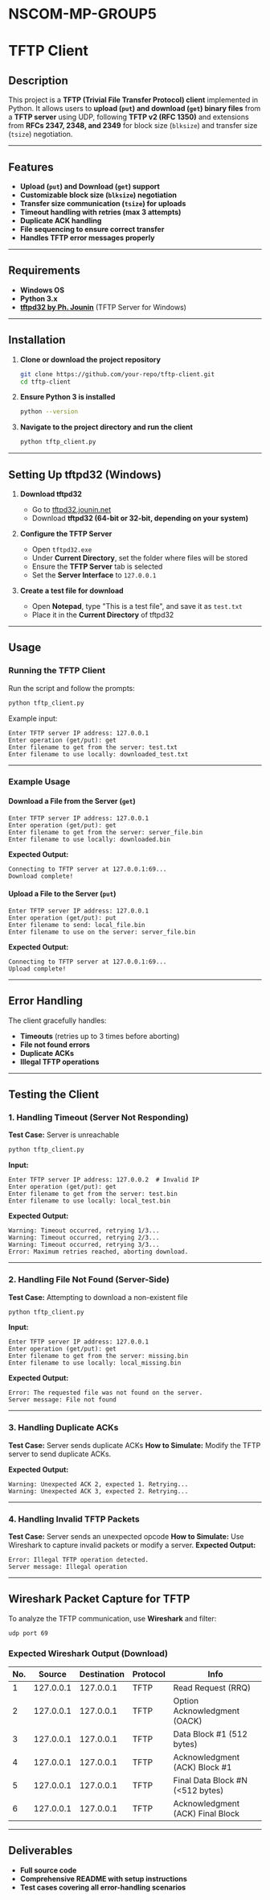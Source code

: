 # NSCOM-MP-GROUP5

# TFTP Client

## Description
This project is a **TFTP (Trivial File Transfer Protocol) client** implemented in Python. It allows users to **upload (`put`) and download (`get`) binary files** from a **TFTP server** using UDP, following **TFTP v2 (RFC 1350)** and extensions from **RFCs 2347, 2348, and 2349** for block size (`blksize`) and transfer size (`tsize`) negotiation.

---

## Features
- **Upload (`put`) and Download (`get`) support**
- **Customizable block size (`blksize`) negotiation**
- **Transfer size communication (`tsize`) for uploads**
- **Timeout handling with retries (max 3 attempts)**
- **Duplicate ACK handling**
- **File sequencing to ensure correct transfer**
- **Handles TFTP error messages properly**

---

## Requirements
- **Windows OS**
- **Python 3.x**
- **[tftpd32 by Ph. Jounin](http://tftpd32.jounin.net/tftpd32.html)** (TFTP Server for Windows)

---

## Installation
1. **Clone or download the project repository**
   ```bash
   git clone https://github.com/your-repo/tftp-client.git
   cd tftp-client
   ```
2. **Ensure Python 3 is installed**
   ```bash
   python --version
   ```
3. **Navigate to the project directory and run the client**
   ```bash
   python tftp_client.py
   ```

---

## Setting Up tftpd32 (Windows)
1. **Download tftpd32**
   - Go to [tftpd32.jounin.net](http://tftpd32.jounin.net/tftpd32.html)
   - Download **tftpd32 (64-bit or 32-bit, depending on your system)**

2. **Configure the TFTP Server**
   - Open `tftpd32.exe`
   - Under **Current Directory**, set the folder where files will be stored
   - Ensure the **TFTP Server** tab is selected
   - Set the **Server Interface** to `127.0.0.1`

3. **Create a test file for download**
   - Open **Notepad**, type "This is a test file", and save it as `test.txt`
   - Place it in the **Current Directory** of tftpd32

---

## Usage

### Running the TFTP Client
Run the script and follow the prompts:
```bash
python tftp_client.py
```
Example input:
```
Enter TFTP server IP address: 127.0.0.1
Enter operation (get/put): get
Enter filename to get from the server: test.txt
Enter filename to use locally: downloaded_test.txt
```

---

### Example Usage

#### Download a File from the Server (`get`)
```
Enter TFTP server IP address: 127.0.0.1
Enter operation (get/put): get
Enter filename to get from the server: server_file.bin
Enter filename to use locally: downloaded.bin
```
**Expected Output:**
```
Connecting to TFTP server at 127.0.0.1:69...
Download complete!
```

#### Upload a File to the Server (`put`)
```
Enter TFTP server IP address: 127.0.0.1
Enter operation (get/put): put
Enter filename to send: local_file.bin
Enter filename to use on the server: server_file.bin
```
**Expected Output:**
```
Connecting to TFTP server at 127.0.0.1:69...
Upload complete!
```

---

## Error Handling
The client gracefully handles:
- **Timeouts** (retries up to 3 times before aborting)
- **File not found errors**
- **Duplicate ACKs**
- **Illegal TFTP operations**

---

## Testing the Client

### 1. Handling Timeout (Server Not Responding)
**Test Case:** Server is unreachable
```bash
python tftp_client.py
```
**Input:**
```
Enter TFTP server IP address: 127.0.0.2  # Invalid IP
Enter operation (get/put): get
Enter filename to get from the server: test.bin
Enter filename to use locally: local_test.bin
```
**Expected Output:**
```
Warning: Timeout occurred, retrying 1/3...
Warning: Timeout occurred, retrying 2/3...
Warning: Timeout occurred, retrying 3/3...
Error: Maximum retries reached, aborting download.
```

---

### 2. Handling File Not Found (Server-Side)
**Test Case:** Attempting to download a non-existent file
```bash
python tftp_client.py
```
**Input:**
```
Enter TFTP server IP address: 127.0.0.1
Enter operation (get/put): get
Enter filename to get from the server: missing.bin
Enter filename to use locally: local_missing.bin
```
**Expected Output:**
```
Error: The requested file was not found on the server.
Server message: File not found
```

---

### 3. Handling Duplicate ACKs
**Test Case:** Server sends duplicate ACKs
**How to Simulate:** Modify the TFTP server to send duplicate ACKs.

**Expected Output:**
```
Warning: Unexpected ACK 2, expected 1. Retrying...
Warning: Unexpected ACK 3, expected 2. Retrying...
```

---

### 4. Handling Invalid TFTP Packets
**Test Case:** Server sends an unexpected opcode
**How to Simulate:** Use Wireshark to capture invalid packets or modify a server.
**Expected Output:**
```
Error: Illegal TFTP operation detected.
Server message: Illegal operation
```

---

## Wireshark Packet Capture for TFTP
To analyze the TFTP communication, use **Wireshark** and filter:
```
udp port 69
```

### Expected Wireshark Output (Download)
| No.| Source     | Destination | Protocol| Info                             |
|----|------------|-------------|---------|----------------------------------|
| 1  | 127.0.0.1  | 127.0.0.1   | TFTP    | Read Request (RRQ)               |
| 2  | 127.0.0.1  | 127.0.0.1   | TFTP    | Option Acknowledgment (OACK)     |
| 3  | 127.0.0.1  | 127.0.0.1   | TFTP    | Data Block #1 (512 bytes)        |
| 4  | 127.0.0.1  | 127.0.0.1   | TFTP    | Acknowledgment (ACK) Block #1    |
| 5  | 127.0.0.1  | 127.0.0.1   | TFTP    | Final Data Block #N (<512 bytes) |
| 6  | 127.0.0.1  | 127.0.0.1   | TFTP    | Acknowledgment (ACK) Final Block |

---

## Deliverables
- **Full source code**
- **Comprehensive README with setup instructions**
- **Test cases covering all error-handling scenarios**
